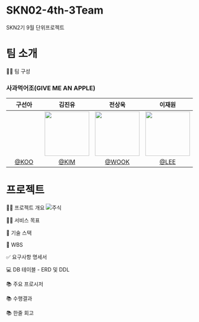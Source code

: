 # SKN02-4th-3Team
SKN2기 9월 단위프로젝트

#  팀 소개
👩‍🏫 팀 구성
### 사과먹어조(GIVE ME AN APPLE)
| 구선아 | 김진유 | 전상욱 | 이재원 | 
|:----------:|:----------:|:----------:|:----------:|
| <img width="120px" src=" " /> | <img width="120px" src="https://github.com/user-attachments/assets/d840f250-8388-4aad-adbc-a265d06369fc" /> | <img width="120px" src="https://github.com/user-attachments/assets/061ea4e0-9712-48f9-9635-ac667e1afca2" /> | <img width="120px" src="https://github.com/user-attachments/assets/9543563c-6dd5-46b9-8054-4e74bea76196" /> 
|  [@KOO](https://github.com/developer0826) | [@KIM](https://github.com/Sesame-Oil)  | [@WOOK](https://github.com/wjstkddnr) | [@LEE](https://github.com/promethevs11) |


#  프로젝트

👨‍🏫 프로젝트 개요
![주식](https://github.com/user-attachments/assets/c651229c-f611-45d4-8890-a4d1f6fc447d)


👩‍🏫 서비스 목표


🔨 기술 스택


📝 WBS


✅ 요구사항 명세서


💻 DB 테이블 - ERD 및 DDL


📚 주요 프로시저


📚 수행결과


📚 한줄 회고
